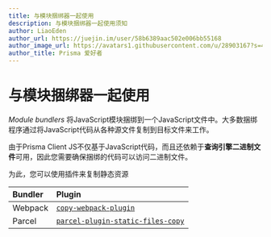 ```yaml
---
title: 与模块捆绑器一起使用
description: 与模块捆绑器一起使用须知
author: LiaoEden
author_url: https://juejin.im/user/58b6389aac502e006bb55168
author_image_url: https://avatars1.githubusercontent.com/u/28903167?s=460&v=4
author_title: Prisma 爱好者
---
```


# 与模块捆绑器一起使用

_Module bundlers_ 将JavaScript模块捆绑到一个JavaScript文件中。大多数捆绑程序通过将JavaScript代码从各种源文件复制到目标文件来工作。

由于Prisma Client JS不仅基于JavaScript代码，而且还依赖于**查询引擎二进制文件**可用，因此您需要确保捆绑的代码可以访问二进制文件。

为此，您可以使用插件来复制静态资源

| Bundler | Plugin |
| :-- | :-- |
| Webpack | [`copy-webpack-plugin`](https://github.com/webpack-contrib/copy-webpack-plugin#copy-webpack-plugin) |
| Parcel | [`parcel-plugin-static-files-copy`](https://github.com/elwin013/parcel-plugin-static-files-copy#readme) |